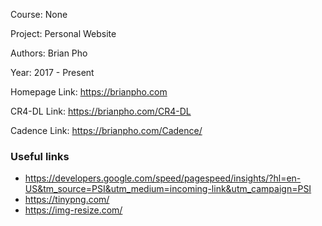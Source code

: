 Course: None

Project: Personal Website

Authors: Brian Pho

Year: 2017 - Present

Homepage Link: <https://brianpho.com>

CR4-DL Link: <https://brianpho.com/CR4-DL>

Cadence Link: <https://brianpho.com/Cadence/>

### Useful links

- <https://developers.google.com/speed/pagespeed/insights/?hl=en-US&tm_source=PSI&utm_medium=incoming-link&utm_campaign=PSI>
- <https://tinypng.com/>
- <https://img-resize.com/>
